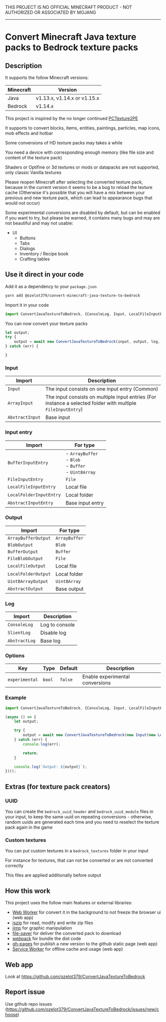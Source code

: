 THIS PROJECT IS NO OFFICIAL MINECRAFT PRODUCT - NOT AUTHORIZED OR ASSOCIATED BY MOJANG

---

# Convert Minecraft Java texture packs to Bedrock texture packs

## Description
It supports the follow Minecraft versions:

| Minecraft | Version |
|-----------|---------|
| Java | v1.13.x, v1.14.x or v1.15.x |
| Bedrock | v1.14.x |

This project is inspired by the no longer continued [PCTexture2PE](https://github.com/rodrigojxd/PCTexture2PE)

It supports to convert blocks, items, entities, paintings, particles, map icons, mob effects and hotbar

Some conversions of HD texture packs may takes a while

You need a device with corresponding enough memory (like file size and content of the texture pack)

Shaders or Optifine or 3d textures or mods or datapacks are not supported, only classic Vanilla textures

Please reopen Minecraft after selecting the converted texture pack, because in the current version it seems to be a bug to reload the texture cache (Otherwise it's possible that you will have a mix between your previous and new texture pack, which can lead to appearance bugs that would not occur)

Some experimental conversions are disabled by default, but can be enabled if you want to try, but please be warned, it contains many bugs and may are not beautiful and may not usable:
- UI
    - Buttons
    - Tabs
    - Dialogs
    - Inventory / Recipe book
    - Crafting tables

## Use it direct in your code
Add it as a dependency to your `package.json`

```bash
yarn add @ozelot379/convert-minecraft-java-texture-to-bedrock
```

Import it in your code
```javascript
import ConvertJavaTextureToBedrock, {ConsoleLog, Input, LocalFileInputEntry, LocalFileOutput} from "@ozelot379/convert-minecraft-java-texture-to-bedrock";
```

You can now convert your texture packs
```javascript
let output;
try {
    output = await new ConvertJavaTextureToBedrock(input, output, log, options).convert();
} catch (err) {

}
```

### Input
| Import | Description |
|--------|-------------|
| `Input` | The input consists on one input entry (Common) |
| `ArrayInput` | The input consists on multiple input entries (For instance a selected folder with multiple `FileInputEntry`) |
| `AbstractInput` | Base input |

### Input entry
| Import | For type |
|--------|----------|
| `BufferInputEntry` | - `ArrayBuffer`<br>- `Blob`<br>- `Buffer`<br>- `Uint8Array` |
| `FileInputEntry` | `File` |
| `LocalFileInputEntry` | Local file |
| `LocalFolderInputEntry` | Local folder |
| `AbstractInputEntry` | Base input entry |

### Output
| Import | For type |
|--------|----------|
| `ArrayBufferOutput` | `ArrayBuffer` |
| `BlobOutput` | `Blob` |
| `BufferOutput` | `Buffer` |
| `FileBlobOutput` | `File` |
| `LocalFileOutput` | Local file |
| `LocalFolderOutput` | Local folder |
| `Uint8ArrayOutput` | `Uint8Array` |
| `AbstractOutput` | Base output |

### Log
| Import | Description |
|--------|-------------|
| `ConsoleLog` | Log to console |
| `SlientLog` | Disable log |
| `AbstractLog` | Base log |

### Options
| Key | Type | Default | Description |
|-----|------|---------|-------------|
| `experimental` | `bool` | `false` | Enable experimental conversions |

### Example
```javascript
import ConvertJavaTextureToBedrock, {ConsoleLog, Input, LocalFileInputEntry, LocalFileOutput} from "@ozelot379/convert-minecraft-java-texture-to-bedrock";

(async () => {
    let output;

    try {
        output = await new ConvertJavaTextureToBedrock(new Input(new LocalFileInputEntry("input/java_texture_pack.zip")), new LocalFileOutput("output/bedrock_texture_pack.mcpack"), new ConsoleLog()).convert();
    } catch (err) {
        console.log(err);

        return;
    }

    console.log(`Output: ${output}`);
})();
```

## Extras (for texture pack creators)

### UUID
You can create the `bedrock_uuid_header` and `bedrock_uuid_module` files in your input, to keep the same uuid on repeating conversions - otherwise, random uuids are generated each time and you need to reselect the texture pack again in the game

### Custom textures
You can put custom textures in a `bedrock_textures` folder in your input

For instance for textures, that can not be converted or are not converted correctly

This files are applied additionally before output

## How this work
This project uses the follow main features or external libraries:

- [Web Worker](https://developer.mozilla.org/docs/Web/API/Web_Workers_API) for convert it in the background to not freeze the browser ui (web app)
- [jszip](https://www.npmjs.com/package/jszip) for read, modify and write zip files
- [jimp](https://www.npmjs.com/package/jimp) for graphic manipulation
- [file-saver](https://www.npmjs.com/package/file-saver) for deliver the converted pack to download
- [webpack](https://www.npmjs.com/package/webpack) for bundle the dist code
- [gh-pages](https://www.npmjs.com/package/gh-pages) for publish a new version to the github static page (web app)
- [Service Worker](https://developer.mozilla.org/en-US/docs/Web/API/Service_Worker_API) for offline cache and usage (web app)

## Web app
Look at https://github.com/ozelot379/ConvertJavaTextureToBedrock

## Report issue
Use github repo issues (https://github.com/ozelot379/ConvertJavaTextureToBedrock/issues/new/choose)
